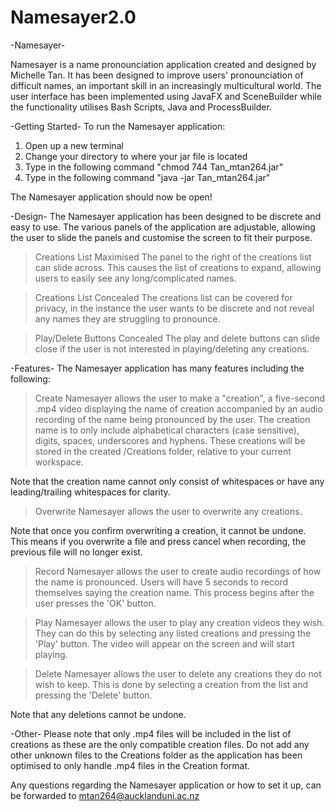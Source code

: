 # Namesayer2.0

-Namesayer-

Namesayer is a name pronounciation application created and designed by Michelle Tan. It has been designed to improve users' pronounciation of difficult names, an important skill in an increasingly multicultural world. The user interface has been implemented using JavaFX and SceneBuilder while the functionality utilises Bash Scripts, Java and ProcessBuilder.

-Getting Started-
To run the Namesayer application:
1. Open up a new terminal
2. Change your directory to where your jar file is located
3. Type in the following command "chmod 744 Tan_mtan264.jar"
4. Type in the following command "java -jar Tan_mtan264.jar"

The Namesayer application should now be open!

-Design-
The Namesayer application has been designed to be discrete and easy to use. The various panels of the application are adjustable, allowing the user to slide the panels and customise the screen to fit their purpose.

> Creations List Maximised
The panel to the right of the creations list can slide across. This causes the list of creations to expand, allowing users to easily see any long/complicated names.

> Creations List Concealed
The creations list can be covered for privacy, in the instance the user wants to be discrete and not reveal any names they are struggling to pronounce.

> Play/Delete Buttons Concealed
The play and delete buttons can slide close if the user is not interested in playing/deleting any creations.

-Features-
The Namesayer application has many features including the following:

> Create
Namesayer allows the user to make a "creation", a five-second .mp4 video displaying the name of creation accompanied by an audio recording of the name being pronounced by the user. The creation name is to only include alphabetical characters (case sensitive), digits, spaces, underscores and hyphens. These creations will be stored in the created /Creations folder, relative to your current workspace.

Note that the creation name cannot only consist of whitespaces or have any leading/trailing whitespaces for clarity.

> Overwrite
Namesayer allows the user to overwrite any creations.

Note that once you confirm overwriting a creation, it cannot be undone. This means if you overwrite a file and press cancel when recording, the previous file will no longer exist.

> Record
Namesayer allows the user to create audio recordings of how the name is pronounced. Users will have 5 seconds to record themselves saying the creation name. This process begins after the user presses the 'OK' button.

> Play
Namesayer allows the user to play any creation videos they wish. They can do this by selecting any listed creations and pressing the 'Play' button. The video will appear on the screen and will start playing.

> Delete
Namesayer allows the user to delete any creations they do not wish to keep. This is done by selecting a creation from the list and pressing the 'Delete' button. 

Note that any deletions cannot be undone.

-Other-
Please note that only .mp4 files will be included in the list of creations as these are the only compatible creation files. Do not add any other unknown files to the Creations folder as the application has been optimised to only handle .mp4 files in the Creation format.

Any questions regarding the Namesayer application or how to set it up, can be forwarded to mtan264@aucklanduni.ac.nz
